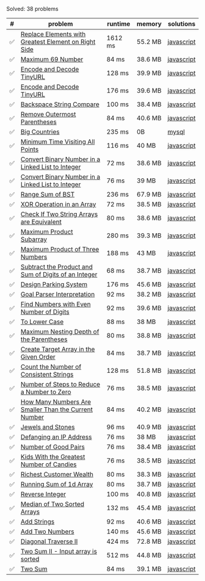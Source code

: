 
<!--__GENERATED_START__-->


Solved: 38 problems

| #                  | problem                                                                                                                                     | runtime | memory  | solutions                                                                      |
| ------------------ | ------------------------------------------------------------------------------------------------------------------------------------------- | ------- | ------- | ------------------------------------------------------------------------------ |
| :white_check_mark: | [Replace Elements with Greatest Element on Right Side](https://leetcode.com/problems/replace-elements-with-greatest-element-on-right-side/) | 1612 ms | 55.2 MB | [javascript](replace-elements-with-greatest-element-on-right-side/solution.js) |
| :white_check_mark: | [Maximum 69 Number](https://leetcode.com/problems/maximum-69-number/)                                                                       | 84 ms   | 38.6 MB | [javascript](maximum-69-number/solution.js)                                    |
| :white_check_mark: | [Encode and Decode TinyURL](https://leetcode.com/problems/encode-and-decode-tinyurl/)                                                       | 128 ms  | 39.9 MB | [javascript](encode-and-decode-tinyurl/solution.js)                            |
| :white_check_mark: | [Encode and Decode TinyURL](https://leetcode.com/problems/encode-and-decode-tinyurl/)                                                       | 176 ms  | 39.6 MB | [javascript](encode-and-decode-tinyurl/solution.js)                            |
| :white_check_mark: | [Backspace String Compare](https://leetcode.com/problems/backspace-string-compare/)                                                         | 100 ms  | 38.4 MB | [javascript](backspace-string-compare/solution.js)                             |
| :white_check_mark: | [Remove Outermost Parentheses](https://leetcode.com/problems/remove-outermost-parentheses/)                                                 | 84 ms   | 40.6 MB | [javascript](remove-outermost-parentheses/solution.js)                         |
| :white_check_mark: | [Big Countries](https://leetcode.com/problems/big-countries/)                                                                               | 235 ms  | 0B      | [mysql](big-countries/solution.sql)                                            |
| :white_check_mark: | [Minimum Time Visiting All Points](https://leetcode.com/problems/minimum-time-visiting-all-points/)                                         | 116 ms  | 40 MB   | [javascript](minimum-time-visiting-all-points/solution.js)                     |
| :white_check_mark: | [Convert Binary Number in a Linked List to Integer](https://leetcode.com/problems/convert-binary-number-in-a-linked-list-to-integer/)       | 72 ms   | 38.6 MB | [javascript](convert-binary-number-in-a-linked-list-to-integer/solution.js)    |
| :white_check_mark: | [Convert Binary Number in a Linked List to Integer](https://leetcode.com/problems/convert-binary-number-in-a-linked-list-to-integer/)       | 76 ms   | 39 MB   | [javascript](convert-binary-number-in-a-linked-list-to-integer/solution.js)    |
| :white_check_mark: | [Range Sum of BST](https://leetcode.com/problems/range-sum-of-bst/)                                                                         | 236 ms  | 67.9 MB | [javascript](range-sum-of-bst/solution.js)                                     |
| :white_check_mark: | [XOR Operation in an Array](https://leetcode.com/problems/xor-operation-in-an-array/)                                                       | 72 ms   | 38.5 MB | [javascript](xor-operation-in-an-array/solution.js)                            |
| :white_check_mark: | [Check If Two String Arrays are Equivalent](https://leetcode.com/problems/check-if-two-string-arrays-are-equivalent/)                       | 80 ms   | 38.6 MB | [javascript](check-if-two-string-arrays-are-equivalent/solution.js)            |
| :white_check_mark: | [Maximum Product Subarray](https://leetcode.com/problems/maximum-product-subarray/)                                                         | 280 ms  | 39.3 MB | [javascript](maximum-product-subarray/solution.js)                             |
| :white_check_mark: | [Maximum Product of Three Numbers](https://leetcode.com/problems/maximum-product-of-three-numbers/)                                         | 188 ms  | 43 MB   | [javascript](maximum-product-of-three-numbers/solution.js)                     |
| :white_check_mark: | [Subtract the Product and Sum of Digits of an Integer](https://leetcode.com/problems/subtract-the-product-and-sum-of-digits-of-an-integer/) | 68 ms   | 38.7 MB | [javascript](subtract-the-product-and-sum-of-digits-of-an-integer/solution.js) |
| :white_check_mark: | [Design Parking System](https://leetcode.com/problems/design-parking-system/)                                                               | 176 ms  | 45.6 MB | [javascript](design-parking-system/solution.js)                                |
| :white_check_mark: | [Goal Parser Interpretation](https://leetcode.com/problems/goal-parser-interpretation/)                                                     | 92 ms   | 38.2 MB | [javascript](goal-parser-interpretation/solution.js)                           |
| :white_check_mark: | [Find Numbers with Even Number of Digits](https://leetcode.com/problems/find-numbers-with-even-number-of-digits/)                           | 92 ms   | 39.6 MB | [javascript](find-numbers-with-even-number-of-digits/solution.js)              |
| :white_check_mark: | [To Lower Case](https://leetcode.com/problems/to-lower-case/)                                                                               | 88 ms   | 38 MB   | [javascript](to-lower-case/solution.js)                                        |
| :white_check_mark: | [Maximum Nesting Depth of the Parentheses](https://leetcode.com/problems/maximum-nesting-depth-of-the-parentheses/)                         | 80 ms   | 38.8 MB | [javascript](maximum-nesting-depth-of-the-parentheses/solution.js)             |
| :white_check_mark: | [Create Target Array in the Given Order](https://leetcode.com/problems/create-target-array-in-the-given-order/)                             | 84 ms   | 38.7 MB | [javascript](create-target-array-in-the-given-order/solution.js)               |
| :white_check_mark: | [Count the Number of Consistent Strings](https://leetcode.com/problems/count-the-number-of-consistent-strings/)                             | 128 ms  | 51.8 MB | [javascript](count-the-number-of-consistent-strings/solution.js)               |
| :white_check_mark: | [Number of Steps to Reduce a Number to Zero](https://leetcode.com/problems/number-of-steps-to-reduce-a-number-to-zero/)                     | 76 ms   | 38.5 MB | [javascript](number-of-steps-to-reduce-a-number-to-zero/solution.js)           |
| :white_check_mark: | [How Many Numbers Are Smaller Than the Current Number](https://leetcode.com/problems/how-many-numbers-are-smaller-than-the-current-number/) | 84 ms   | 40.2 MB | [javascript](how-many-numbers-are-smaller-than-the-current-number/solution.js) |
| :white_check_mark: | [Jewels and Stones](https://leetcode.com/problems/jewels-and-stones/)                                                                       | 96 ms   | 40.9 MB | [javascript](jewels-and-stones/solution.js)                                    |
| :white_check_mark: | [Defanging an IP Address](https://leetcode.com/problems/defanging-an-ip-address/)                                                           | 76 ms   | 38 MB   | [javascript](defanging-an-ip-address/solution.js)                              |
| :white_check_mark: | [Number of Good Pairs](https://leetcode.com/problems/number-of-good-pairs/)                                                                 | 76 ms   | 38.4 MB | [javascript](number-of-good-pairs/solution.js)                                 |
| :white_check_mark: | [Kids With the Greatest Number of Candies](https://leetcode.com/problems/kids-with-the-greatest-number-of-candies/)                         | 76 ms   | 38.5 MB | [javascript](kids-with-the-greatest-number-of-candies/solution.js)             |
| :white_check_mark: | [Richest Customer Wealth](https://leetcode.com/problems/richest-customer-wealth/)                                                           | 80 ms   | 38.3 MB | [javascript](richest-customer-wealth/solution.js)                              |
| :white_check_mark: | [Running Sum of 1d Array](https://leetcode.com/problems/running-sum-of-1d-array/)                                                           | 80 ms   | 38.7 MB | [javascript](running-sum-of-1d-array/solution.js)                              |
| :white_check_mark: | [Reverse Integer](https://leetcode.com/problems/reverse-integer/)                                                                           | 100 ms  | 40.8 MB | [javascript](reverse-integer/solution.js)                                      |
| :white_check_mark: | [Median of Two Sorted Arrays](https://leetcode.com/problems/median-of-two-sorted-arrays/)                                                   | 132 ms  | 45.4 MB | [javascript](median-of-two-sorted-arrays/solution.js)                          |
| :white_check_mark: | [Add Strings](https://leetcode.com/problems/add-strings/)                                                                                   | 92 ms   | 40.6 MB | [javascript](add-strings/solution.js)                                          |
| :white_check_mark: | [Add Two Numbers](https://leetcode.com/problems/add-two-numbers/)                                                                           | 140 ms  | 45.6 MB | [javascript](add-two-numbers/solution.js)                                      |
| :white_check_mark: | [Diagonal Traverse II](https://leetcode.com/problems/diagonal-traverse-ii/)                                                                 | 424 ms  | 72.8 MB | [javascript](diagonal-traverse-ii/solution.js)                                 |
| :white_check_mark: | [Two Sum II - Input array is sorted](https://leetcode.com/problems/two-sum-ii-input-array-is-sorted/)                                       | 512 ms  | 44.8 MB | [javascript](two-sum-ii-input-array-is-sorted/solution.js)                     |
| :white_check_mark: | [Two Sum](https://leetcode.com/problems/two-sum/)                                                                                           | 84 ms   | 39.1 MB | [javascript](two-sum/solution.js)                                              |

<!--__GENERATED_END__-->
